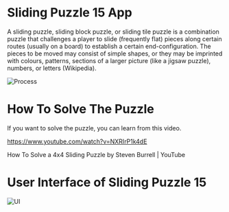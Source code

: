 # Sliding Puzzle 15 App

A sliding puzzle, sliding block puzzle, or sliding tile puzzle is a combination puzzle that challenges a player to slide (frequently flat) pieces along certain routes (usually on a board) to establish a certain end-configuration. The pieces to be moved may consist of simple shapes, or they may be imprinted with colours, patterns, sections of a larger picture (like a jigsaw puzzle), numbers, or letters (Wikipedia).

![Process](https://github.com/hahmadfaiq21/mobile-game/assets/74751720/bb570398-5f12-40fd-9b5a-7f837eb56988)


# How To Solve The Puzzle

If you want to solve the puzzle, you can learn from this video.

https://www.youtube.com/watch?v=NXRIrP1k4dE

How To Solve a 4x4 Sliding Puzzle by Steven Burrell | YouTube

# User Interface of Sliding Puzzle 15

![UI](https://github.com/hahmadfaiq21/mobile-game/assets/74751720/73868a6e-61a8-43bb-a287-9ae7b1531d45)
